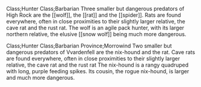 
Class;Hunter Class;Barbarian
Three smaller but dangerous predators of High Rock are the [[wolf]], the [[rat]] and the [[spider]]. Rats are found everywhere, often in close proximities to their slightly larger relative, the cave rat and the rust rat. The wolf is an agile pack hunter, with its larger northern relative, the elusive [[snow wolf]] being much more dangerous.

Class;Hunter Class;Barbarian Province;Morrowind
Two smaller but dangerous predators of Vvardenfell are the nix-hound and the rat. Cave rats are found everywhere, often in close proximities to their slightly larger relative, the cave rat and the rust rat  The nix-hound is a rangy quadruped with long, purple feeding spikes. Its cousin, the rogue nix-hound, is larger and much more dangerous.
